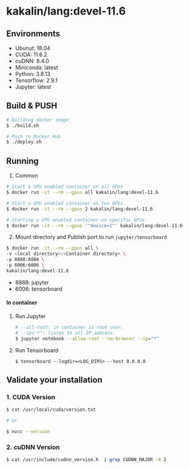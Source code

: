 # kakalin/lang:devel-11.6 

## Environments

- Ubunut: 18.04
- CUDA: 11.6.2
- cuDNN: 8.4.0
- Miniconda: latest
- Python: 3.8.13
- Tensorflow: 2.9.1
- Jupyter: latest

## Build & PUSH

```bash
# building docker image
$ ./build.sh

# Push to Docker Hub
$ ./deploy.sh
```

## Running

1. Common

```bash
# Start a GPU enabled container on all GPUs
$ docker run -it --rm --gpus all kakalin/lang:devel-11.6 

# Start a GPU enabled container on two GPUs
$ docker run -it --rm --gpus 2 kakalin/lang:devel-11.6

# Starting a GPU enabled container on specific GPUs
$ docker run -it --rm --gpus '"device=1"' kakalin/lang:devel-11.6
```

2. Mount directory and Publish port to run `jupyter/tensorboard`

```bash
$ docker run -it --rm --gpus all \
-v <local directory>:<Container directory> \
-p 8888:8888 \ 
-p 6006:6006 \
kakalin/lang:devel-11.6
```
   - 8888: jupyter
   - 6006: tensorboard

#### In container

1. Run Jupyter
   
    ```bash
    # --all-root: in container is root user.
    # --ip="*": listen to all IP address.
    $ jupyter notebook --allow-root --no-browser --ip="*"
    ```

2. Run Tensorboard

    ```
    $ tensorboard --logdir=<LOG_DIRS> --host 0.0.0.0 
    ```

## Validate your installation

### 1. CUDA Version

```bash
$ cat /usr/local/cuda/version.txt

# or

$ nvcc --version
```

### 2. cuDNN Version

```bash
$ cat /usr/include/cudnn_version.h  | grep CUDNN_MAJOR -A 2
```
